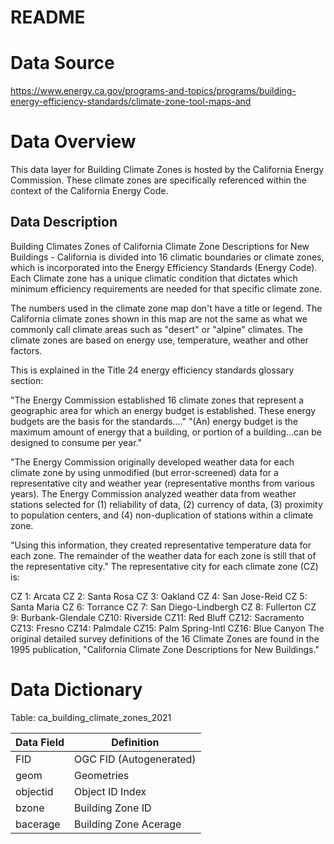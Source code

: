 # README

# Data Source

https://www.energy.ca.gov/programs-and-topics/programs/building-energy-efficiency-standards/climate-zone-tool-maps-and

# Data Overview

This data layer for Building Climate Zones is hosted by the California Energy Commission. These climate zones are specifically referenced within the context of the California Energy Code.

## Data Description
Building Climates Zones of California Climate Zone Descriptions for New Buildings - California is divided into 16 climatic boundaries or climate zones, which is incorporated into the Energy Efficiency Standards (Energy Code). Each Climate zone has a unique climatic condition that dictates which minimum efficiency requirements are needed for that specific climate zone.

The numbers used in the climate zone map don't have a title or legend. The California climate zones shown in this map are not the same as what we commonly call climate areas such as "desert" or "alpine" climates. The climate zones are based on energy use, temperature, weather and other factors.

This is explained in the Title 24 energy efficiency standards glossary section:

"The Energy Commission established 16 climate zones that represent a geographic area for which an energy budget is established. These energy budgets are the basis for the standards...." "(An) energy budget is the maximum amount of energy that a building, or portion of a building...can be designed to consume per year."

"The Energy Commission originally developed weather data for each climate zone by using unmodified (but error-screened) data for a representative city and weather year (representative months from various years). The Energy Commission analyzed weather data from weather stations selected for (1) reliability of data, (2) currency of data, (3) proximity to population centers, and (4) non-duplication of stations within a climate zone.

"Using this information, they created representative temperature data for each zone. The remainder of the weather data for each zone is still that of the representative city." The representative city for each climate zone (CZ) is:

CZ 1: Arcata
CZ 2: Santa Rosa
CZ 3: Oakland
CZ 4: San Jose-Reid
CZ 5: Santa Maria
CZ 6: Torrance
CZ 7: San Diego-Lindbergh
CZ 8: Fullerton
CZ 9: Burbank-Glendale
CZ10: Riverside
CZ11: Red Bluff
CZ12: Sacramento
CZ13: Fresno
CZ14: Palmdale
CZ15: Palm Spring-Intl
CZ16: Blue Canyon
The original detailed survey definitions of the 16 Climate Zones are found in the 1995 publication, "California Climate Zone Descriptions for New Buildings."

# Data Dictionary

Table: ca_building_climate_zones_2021

| Data Field	    | Definition |
|-------------------|------------|
| FID | OGC FID (Autogenerated) |
| geom | Geometries |
| objectid | Object ID Index |
| bzone | Building Zone ID |
| bacerage | Building Zone Acerage |

